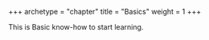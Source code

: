 +++
archetype = "chapter"
title = "Basics"
weight = 1
+++

This is Basic know-how to start learning.